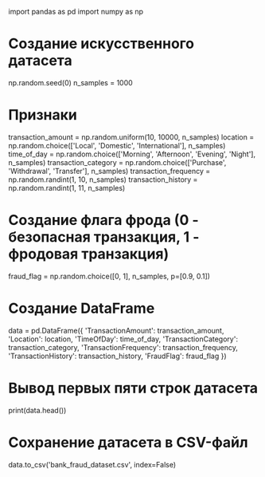 import pandas as pd
import numpy as np
# Создание искусственного датасета
np.random.seed(0)
n_samples = 1000
# Признаки
transaction_amount = np.random.uniform(10, 10000, n_samples)
location = np.random.choice(['Local', 'Domestic', 'International'], n_samples)
time_of_day = np.random.choice(['Morning', 'Afternoon', 'Evening', 'Night'], n_samples)
transaction_category = np.random.choice(['Purchase', 'Withdrawal', 'Transfer'], n_samples)
transaction_frequency = np.random.randint(1, 10, n_samples)
transaction_history = np.random.randint(1, 11, n_samples)
# Создание флага фрода (0 - безопасная транзакция, 1 - фродовая транзакция)
fraud_flag = np.random.choice([0, 1], n_samples, p=[0.9, 0.1])
# Создание DataFrame
data = pd.DataFrame({
    'TransactionAmount': transaction_amount,
    'Location': location,
    'TimeOfDay': time_of_day,
    'TransactionCategory': transaction_category,
    'TransactionFrequency': transaction_frequency,
    'TransactionHistory': transaction_history,
    'FraudFlag': fraud_flag
})
# Вывод первых пяти строк датасета
print(data.head())
# Сохранение датасета в CSV-файл
data.to_csv('bank_fraud_dataset.csv', index=False)
